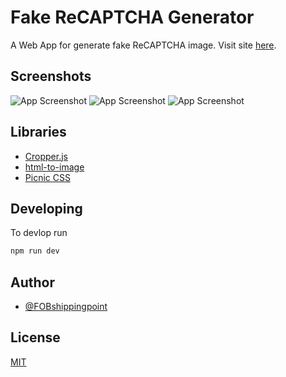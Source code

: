 # Fake ReCAPTCHA Generator

A Web App for generate fake ReCAPTCHA image. Visit site [here](https://fobshippingpoint.github.io/fake-recaptcha-generator).

## Screenshots

![App Screenshot](https://i.imgur.com/0U6Z7fd.png)
![App Screenshot](https://i.imgur.com/ejwFDaS.png)
![App Screenshot](https://i.imgur.com/kFoNcui.png)

## Libraries

- [Cropper.js](https://fengyuanchen.github.io/cropperjs/)
- [html-to-image](https://github.com/bubkoo/html-to-image)
- [Picnic CSS](https://picnicss.com/)

## Developing

To devlop run

```sh
npm run dev
```

## Author

- [@FOBshippingpoint](https://github.com/FOBshippingpoint)

## License

[MIT](https://choosealicense.com/licenses/mit/)
